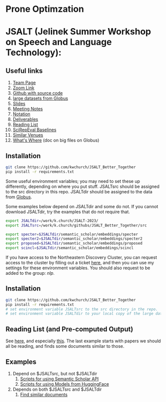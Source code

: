 # Prone Optimzation
# JSALT (Jelinek Summer Workshop on Speech and Language Technology): 

<h2>Useful links</h2>
<ol>
<li><a href="https://jsalt2023.univ-lemans.fr/en/better-together-text-context.html">Team Page</a></li>
<li><a href="https://northeastern.zoom.us/j/8963791015"> Zoom Link</a></li>
<li><a href="https://github.com/kwchurch/JSALT_Better_Together">Github with source code</a></li>
<li><a href="https://app.globus.org/file-manager?origin_id=1ef9019c-eac0-11ed-9ba9-c9bb788c490e&origin_path=%2F%7E%2F">large datasets from Globus</a></li>
<li><a href="slides">Slides</li>
<li><a href="https://docs.google.com/document/d/1rRRflCASHo7PFTBU6GqHK_g8twj1JgcXD8ijwpWY9m8/edit">Meeting Notes</a></li>
<li><a href="doc/Notation.md">Notation</a></li>
<li><a href="doc/deliverables.md">Deliverables</a></li>
<li><a href="examples/similar_documents/reading_list">Reading List</a></li>
<li><a href="https://docs.google.com/spreadsheets/d/1JMq-jR4M8KU119cvglUDmMwwzd60Z3vyvn3VqhPn9EY/view#gid=1450677429">SciRepEval Baselines</a></li>
<li><a href="doc/Similar_Venues.md">Similar Venues</a></li>
<li><a href="doc/whatswhere.md">What's Where</a> (doc on big files on Globus)</li>
</ol>

<h2>Installation</h2>

```sh
git clone https://github.com/kwchurch/JSALT_Better_Together
pip install -r requirements.txt
```

Some useful environment variables; you may need to set these up differently, depending on where you put stuff.
JSALTsrc should be assigned to the src directory in this repo.
JSALTdir should be assigned to the data from <a href="https://app.globus.org/file-manager?origin_id=1ef9019c-eac0-11ed-9ba9-c9bb788c490e&origin_path=%2F%7E%2F">Globus</a>.

Some examples below depend on JSALTdir and some do not.  If you cannot download JSALTdir, try the examples that do not require that.

```sh
export JSALTdir=/work/k.church/JSALT-2023/
export JSALTsrc=/work/k.church/githubs/JSALT_Better_Together/src

export specter=$JSALTdir/semantic_scholar/embeddings/specter
export specter2=$JSALTdir/semantic_scholar/embeddings/specter2
export proposed=$JSALTdir/semantic_scholar/embeddings/proposed
export scincl=$JSALTdir/semantic_scholar/embeddings/scincl
```

If you have access to the Northeastern Discovery Cluster,
you can request access to the cluster by filling out a ticket <a href="https://bit.ly/NURC-Software">here</a>,
and then you can use my settings for these environment variables.
You should also request to be added to the group: <i>nlp</i>.

<h2>Installation</h2>

```sh
git clone https://github.com/kwchurch/JSALT_Better_Together
pip install -r requirements.txt
# set environment variable JSALTsrc to the src directory in the repo.
# set environment variable JSALTdir to your local copy of the large data files.
```

<h2>Reading List (and Pre-computed Output)</h2>

See <a href="examples/similar_documents">here</a>, and especially <a href="examples/similar_documents/reading_list">this</a>.
The last example starts with papers we should all be reading, and finds some documents similar to those.


<h2>Examples</h2>


<ol>
<li>Depend on $JSALTsrc, but not $JSALTdir
   <ol>
   <li><a href="doc/semantic_scholar_API.md">Scripts for using Semantic Scholar API</a></li>
   <li><a href="doc/HuggingFace_embeddings.md">Scripts for using Models from HuggingFace</a></li>
   </ol></li>
<li>Depends on both $JSALTsrc and $JSALTdir
   <ol><li><a href="doc/find_similar_docs.md">Find similar documents</a></li>
   </ol></li>
</ol>
